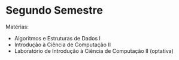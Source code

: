 # Segundo Semestre

Matérias:
- Algoritmos e Estruturas de Dados I
- Introdução à Ciência de Computação II
- Laboratório de Introdução à Ciência de Computação II (optativa)
